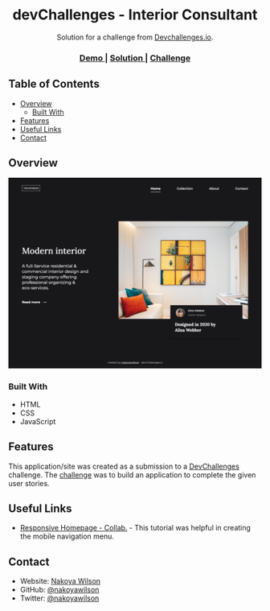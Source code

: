 <!-- Please update value in the {}  -->

<h1 align="center">devChallenges - Interior Consultant</h1>

<div align="center">
   Solution for a challenge from  <a href="http://devchallenges.io" target="_blank">Devchallenges.io</a>.
</div>

<div align="center">
  <h3>
    <a href="https://nakoyawilson.github.io/devChallenges-interior-consultant/">
      Demo
    </a>
    <span> | </span>
    <a href="https://devchallenges.io/solutions/fytL0Z07Du6n5JKUkrDL">
      Solution
    </a>
    <span> | </span>
    <a href="https://devchallenges.io/challenges/Jymh2b2FyebRTUljkNcb">
      Challenge
    </a>
  </h3>
</div>

<!-- TABLE OF CONTENTS -->

## Table of Contents

- [Overview](#overview)
  - [Built With](#built-with)
- [Features](#features)
- [Useful Links](#useful-links)
- [Contact](#contact)

<!-- OVERVIEW -->

## Overview

![](./images/screenshot.png)

### Built With

- HTML
- CSS
- JavaScript

## Features

This application/site was created as a submission to a [DevChallenges](https://devchallenges.io/challenges) challenge. The [challenge](https://devchallenges.io/challenges/Jymh2b2FyebRTUljkNcb) was to build an application to complete the given user stories.

## Useful Links

- [Responsive Homepage - Collab.](https://devchallenges.io/learn/tutorial/responsive-homepage) - This tutorial was helpful in creating the mobile navigation menu.

## Contact

- Website: [Nakoya Wilson](https://nakoyawilson.netlify.app/)
- GitHub: [@nakoyawilson](https://github.com/nakoyawilson)
- Twitter: [@nakoyawilson](https://twitter.com/nakoyawilson)
